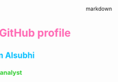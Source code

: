 markdown
<div align="center">
  <h1 style="color: #FF69B4; animation: movingText 8s linear infinite;">Welcome to my GitHub profile</h1>
  <h2 style="color: #00BFFF; animation: movingText 8s linear infinite;">I am Maryam Alsubhi</h2>
  <h3 style="color: #32CD32; animation: movingText 8s linear infinite;">I am a data analyst</h3>
</div>

<style>
@keyframes movingText {
    0% { transform: translateX(-100%); }
    100% { transform: translateX(100%); }
}
</style>
